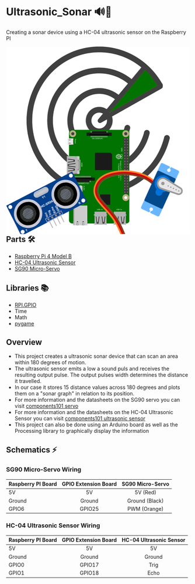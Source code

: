 # Ultrasonic_Sonar 🔊📡
Creating a sonar device using a HC-04 ultrasonic sensor on the Raspberry PI

<p> 
  <img width=512 height=512 align='Right' src="https://github.com/Raziz1/Ultrasonic_Sonar/blob/main/images/Ultrasonic_Sonar_Scope.png? raw=true">
</p>


## Parts 🛠
* [Raspberry Pi 4 Model B](https://www.amazon.ca/Raspberry-Pi-Computer-Model-4GB/dp/B07W4JM192/ref=sr_1_7?dchild=1&keywords=raspberry+pi+4&qid=1607186145&sr=8-7)
* [HC-04 Ultrasonic Sensor](https://www.amazon.ca/Sainsmart-HC-SR04-Ranging-Detector-Distance/dp/B004U8TOE6/ref=sr_1_2?dchild=1&keywords=ultrasonic+sensor+hc-04&qid=1613609674&sr=8-2)
* [SG90 Micro-Servo](https://www.amazon.ca/Miuzei-Helicopter-Airplane-Remote-Controls/dp/B07Z16DWGW/ref=sr_1_2_sspa?dchild=1&keywords=sg90+servo&qid=1613609758&sr=8-2-spons&psc=1&spLa=ZW5jcnlwdGVkUXVhbGlmaWVyPUExNTMyTzRTWFc0R05aJmVuY3J5cHRlZElkPUEwODc5NzYxMzVSNVdNQ1NVR1owOCZlbmNyeXB0ZWRBZElkPUEwODI3NzczNUQyVkxHQkRSSlBMJndpZGdldE5hbWU9c3BfYXRmJmFjdGlvbj1jbGlja1JlZGlyZWN0JmRvTm90TG9nQ2xpY2s9dHJ1ZQ==)

## Libraries 📚
* [RPI.GPIO](https://pypi.org/project/RPi.GPIO/)
* Time
* Math
* [pygame](https://pypi.org/project/pygame/)

## Overview
* This project creates a ultrasonic sonar device that can scan an area within 180 degrees of motion. 
* The ultrasonic sensor emits a low a sound puls and receives the resulting output pulse. The output pulses width determines the distance it travelled. 
* In our case it stores 15 distance values across 180 degrees and plots them on a "sonar graph" in relation to its position.
* For more information and the datasheets on the SG90 servo you can visit [components101 servo](https://components101.com/servo-motor-basics-pinout-datasheet)
* For more information and the datasheets on the HC-04 Ultrasonic Sensor you can visit [components101 ultrasonic sensor](https://components101.com/ultrasonic-sensor-working-pinout-datasheet)
* This project can also be done using an Arduino board as well as the Processing library to graphically display the information


## Schematics ⚡

### SG90 Micro-Servo Wiring
|   **Raspberry PI Board**  | **GPIO Extension Board** | **SG90 Micro-Servo**|
| ------------- |:-------------:|:-------------:|
| 5V            | 5V            | 5V (Red)      | 
| Ground        | Ground        | Ground (Black)|   
| GPIO6         | GPIO25        | PWM (Orange)  | 

### HC-04 Ultrasonic Sensor Wiring
|   **Raspberry PI Board**  | **GPIO Extension Board** | **HC-04 Ultrasonic Sensor**|
| ------------- |:-------------:|:-------------:|
| 5V            | 5V            | 5V            | 
| Ground        | Ground        | Ground        |   
| GPIO0         | GPIO17        | Trig          | 
| GPIO1         | GPIO18        | Echo          | 
